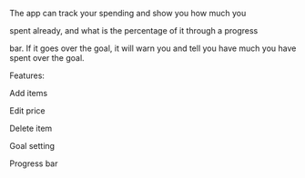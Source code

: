 The app can track your spending and show you how much you ​

spent already, and what is the percentage of it through a progress​

bar. If it goes over the goal, it will warn you and tell you have much you have spent over the goal.​

Features: ​

Add items​

Edit price​

Delete item​

Goal setting​

Progress bar​
